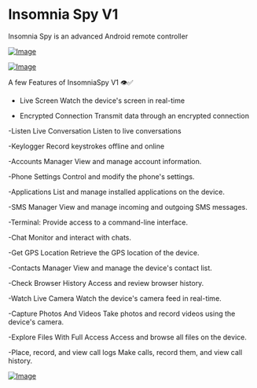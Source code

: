 # Insomnia Spy V1

Insomnia Spy is an advanced Android remote controller

[![Image](https://i.hizliresim.com/p6spbwb.jpg)](https://hizliresim.com/p6spbwb)

[![Image](https://i.hizliresim.com/1ode8g8.jpg)](https://hizliresim.com/1ode8g8)

A few Features of InsomniaSpy V1 👁✅

- Live Screen
Watch the device's screen in real-time

- Encrypted Connection
Transmit data through an encrypted connection

-Listen Live Conversation
Listen to live conversations

-Keylogger
Record keystrokes offline and online

-Accounts Manager
View and manage account information.

-Phone Settings
Control and modify the phone's settings.

-Applications
List and manage installed applications on the device.

-SMS Manager
View and manage incoming and outgoing SMS messages.

-Terminal:
Provide access to a command-line interface.

-Chat
Monitor and interact with chats.

-Get GPS Location
Retrieve the GPS location of the device.

-Contacts Manager
View and manage the device's contact list.

-Check Browser History
Access and review browser history.

-Watch Live Camera
Watch the device's camera feed in real-time.

-Capture Photos And Videos
Take photos and record videos using the device's camera.

-Explore Files With Full Access
Access and browse all files on the device.

-Place, record, and view call logs
Make calls, record them, and view call history.





[![Image](https://i.hizliresim.com/p8ivzmh.png)](https://hizliresim.com/p8ivzmh)



